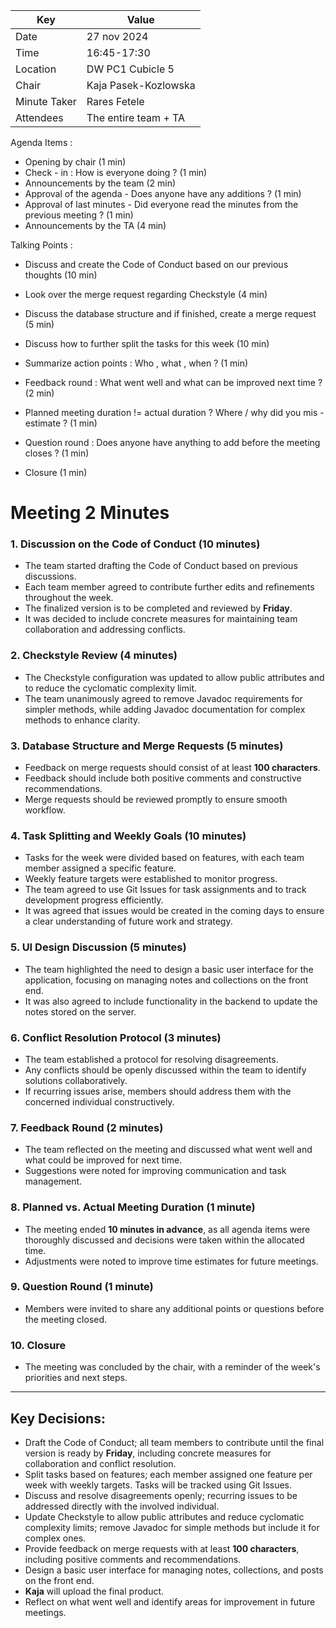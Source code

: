 
|  Key | Value                |
| --- |----------------------|
| Date  | 27 nov 2024          |
| Time  | 16:45-17:30          |
| Location  | DW PC1 Cubicle 5     |
| Chair | Kaja Pasek-Kozlowska |
| Minute Taker | Rares Fetele         |
| Attendees  | The entire team + TA |

Agenda Items :
- Opening by chair (1 min)
- Check - in : How is everyone doing ? (1 min)
- Announcements by the team (2 min)
- Approval of the agenda - Does anyone have any additions ? (1 min)
- Approval of last minutes - Did everyone read the minutes from the previous meeting ? (1 min)
- Announcements by the TA (4 min)

Talking Points : 
- Discuss and create the Code of Conduct based on our previous thoughts (10 min)
- Look over the merge request regarding Checkstyle (4 min)
- Discuss the database structure and if finished, create a merge request (5 min)
- Discuss how to further split the tasks for this week (10 min)
- Summarize action points : Who , what , when ? (1 min)

- Feedback round : What went well and what can be improved next time ? (2 min)
- Planned meeting duration != actual duration ? Where / why did you mis - estimate ? (1 min)
- Question round : Does anyone have anything to add before the meeting closes ? (1 min)
- Closure (1 min)

# Meeting 2 Minutes

### 1. Discussion on the Code of Conduct (10 minutes)
- The team started drafting the Code of Conduct based on previous discussions.
- Each team member agreed to contribute further edits and refinements throughout the week.
- The finalized version is to be completed and reviewed by **Friday**.
- It was decided to include concrete measures for maintaining team collaboration and addressing conflicts.

### 2. Checkstyle Review (4 minutes)
- The Checkstyle configuration was updated to allow public attributes and to reduce the cyclomatic complexity limit.
- The team unanimously agreed to remove Javadoc requirements for simpler methods, while adding Javadoc documentation for complex methods to enhance clarity.

### 3. Database Structure and Merge Requests (5 minutes)
- Feedback on merge requests should consist of at least **100 characters**.
- Feedback should include both positive comments and constructive recommendations.
- Merge requests should be reviewed promptly to ensure smooth workflow.

### 4. Task Splitting and Weekly Goals (10 minutes)
- Tasks for the week were divided based on features, with each team member assigned a specific feature.
- Weekly feature targets were established to monitor progress.
- The team agreed to use Git Issues for task assignments and to track development progress efficiently.
- It was agreed that issues would be created in the coming days to ensure a clear understanding of future work and strategy.

### 5. UI Design Discussion (5 minutes)
- The team highlighted the need to design a basic user interface for the application, focusing on managing notes and collections on the front end.
- It was also agreed to include functionality in the backend to update the notes stored on the server.

### 6. Conflict Resolution Protocol (3 minutes)
- The team established a protocol for resolving disagreements.
- Any conflicts should be openly discussed within the team to identify solutions collaboratively.
- If recurring issues arise, members should address them with the concerned individual constructively.

### 7. Feedback Round (2 minutes)
- The team reflected on the meeting and discussed what went well and what could be improved for next time.
- Suggestions were noted for improving communication and task management.

### 8. Planned vs. Actual Meeting Duration (1 minute)
- The meeting ended **10 minutes in advance**, as all agenda items were thoroughly discussed and decisions were taken within the allocated time.
- Adjustments were noted to improve time estimates for future meetings.

### 9. Question Round (1 minute)
- Members were invited to share any additional points or questions before the meeting closed.

### 10. Closure
- The meeting was concluded by the chair, with a reminder of the week's priorities and next steps.

---

## Key Decisions:
- Draft the Code of Conduct; all team members to contribute until the final version is ready by **Friday**, including concrete measures for collaboration and conflict resolution.
- Split tasks based on features; each member assigned one feature per week with weekly targets. Tasks will be tracked using Git Issues.
- Discuss and resolve disagreements openly; recurring issues to be addressed directly with the involved individual.
- Update Checkstyle to allow public attributes and reduce cyclomatic complexity limits; remove Javadoc for simple methods but include it for complex ones.
- Provide feedback on merge requests with at least **100 characters**, including positive comments and recommendations.
- Design a basic user interface for managing notes, collections, and posts on the front end.
- **Kaja** will upload the final product.
- Reflect on what went well and identify areas for improvement in future meetings.
